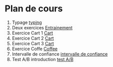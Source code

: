 # Plan de cours

1. Typage [typing](./chap_typage.md)
1. Deux exercices [Entrainement](../Exercices/ListeExos/00_Exercices.md)
2. Exercice Cart 1 [Cart](../Exercices/Cart/01_Exercice_poo.md)
3. Exercice Cart 2 [Cart](../Exercices/Cart/02_Exercice_poo.md)
4. Exercice Cart 3 [Cart](../Exercices/Cart/03_Exercice_poo.md)
5. Exercice Coffe [Coffee](../Exercices/Coffee/Enonce.md) 
6. Intervalle de confiance [intervalle de confiance](./chap_intervalleConfiance.md)
7. Test A/B introduction [test A/B](./chap_testAB.md)
